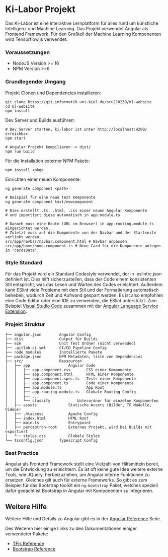 # Ki-Labor Projekt
Das Ki-Labor ist eine interaktive Lernplatform für alles rund um künstliche Intelligenz und Machine Learning.
Das Projekt verwendet Angular als Frontend Framework. Für den Großteil der Machine Learning Komponenten wird Tensorflow.js verwendet.

### Voraussetzungen
-   NodeJS Version >= 16
-   NPM Version >=6

### Grundlegender Umgang
Projekt Clonen und Dependencies installieren:
```
git clone https://git.informatik.uni-kiel.de/stu210239/ml-website
cd ml-website
npm install
```

Dev Server und Builds ausführen:
```
# Dev Server starten, ki-labor ist unter http://localhost:4200/ erreichbar.
npm start

# Angular Projekt kompilieren -> dist/
npm run build
```

Für die Installation externer NPM Pakete:
```
npm install <pkg>
```

Einrichten einer neuen Komponente:
```
ng generate component <path>

# Beispiel für eine neue text Komponente
ng generate component text/newcomponent

# Dies erstellt .ts, .html, .css einer neuen Angular Komponente 
# und importiert diese automatisch in app.module.ts

# Danach muss eine Route (URL im Browser) in app-routing.module.ts eingerichtet werden.
# Zuletzt muss auf die Komponente von der Navbar und der Startseite verlinkt werden.
src/app/navbar/navbar.component.html # Navbar anpassen
src/app/home/home.component.ts # Neue Card für die Komponente anlegen in 'cardsData'.
```

### Style Standard
Für das Projekt wird ein Standard Codestyle verwendet, der in .eslintrc.json definiert ist.
Dies hilft sicherzustellen, dass der Code einem konsistenten Stil entspricht, was das Lesen und Warten des Codes erleichtert.
Außerdem kann ESlint viele Probleme mit dem Stil und der Formatierung automatisch beheben, wodurch Zeit und Aufwand gespart werden.
Es ist also empfohlen eine Code Editor oder eine IDE zu verwenden, die ESlint unterstützt.
Zum Beispiel [Visual Studio Code](https://code.visualstudio.com/) zusammen mit der [Angular Language Service Extension](https://marketplace.visualstudio.com/items?itemName=Angular.ng-template).

### Projekt Struktur
```
├── angular.json        Angular Config
├── dist                Output für Builds
├── e2e                 Unit Test Ordner (nicht verwended)
├── .gitlab-ci.yml      CI/CD Pipeline Config
├── node_modules        Installierte Pakete
├── package.json        NPM Metadaten, liste von Dependencies
├── src/                Ressourcen
│   ├── app                 Angular Code
│   │   ├── app.component.css       CSS einer Komponente
│   │   ├── app.component.html      HTML einer Komponente
│   │   ├── app.component.spec.ts   Tests einer Komponente
│   │   ├── app.component.ts        Code einer Komponente
│   │   ├── app.module.ts           App Root
│   │   ├── app-routing.module.ts   Globale Routing Config
│   │   ├── ...
│   │   └── classify            Unterordner für einzelne Komponenten
│   ├── assets              Statische Assets (Bilder, TF Modelle, Videos)
│   ├── .htaccess           Apache Config
│   ├── index.html          HTML Root
│   ├── main.ts             Entrypoint
│   ├── perceptron-root     Externes Projekt, wird bei Builds mit exportiert
│   └── styles.css          Globale Styles
└── tsconfig.json       Typescript Config
```

### Best Practice
Angular als Frontend Framework stellt eine Vielzahl von Hilfsmitteln bereit, um die Entwicklung zu erleichtern.
Es ist oft keine gute Idee weitere externe Tools, wie JQuery, herbeizuziehen, um Angular interne Funktionen zu ersetzen.
Gleiches gilt auch für externe Frameworks.
So gibt es zum Beispiel für das Bootstrap toolkit ein ```ng-bootstrap``` Paket, welches speziell dafür gedacht ist Bootstrap in Angular mit Komponenten zu integrieren.

## Weitere Hilfe

Weitere Hilfe und Details zu Angular gibt es in der [Angular Reference](https://angular.io/guide/architecture) Seite.

Des Weiteren hier einige Links zu den Dokumentationen einiger verwendeter Pakete:
- [TFjs Reference](https://js.tensorflow.org/api/latest/)
- [Bootstrap Reference](https://getbootstrap.com/docs/5.2/getting-started/introduction/)